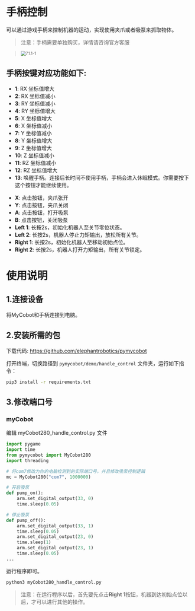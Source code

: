 # 手柄控制

可以通过游戏手柄来控制机器的运动，实现使用夹爪或者吸泵来抓取物体。

> 注意：手柄需要单独购买，详情请咨询官方客服

> <img src="../../../resources\3-FunctionsAndApplications\6.developmentGuide\python\handle/7.8.1.jpg" alt="7.1.1-1" style="zoom: 80%;" />


## 手柄按键对应功能如下:

- **1**: RX 坐标值增大
- **2**: RX 坐标值减小
- **3**: RY 坐标值减小
- **4**: RY 坐标值增大
- **5**: X 坐标值增大
- **6**: X 坐标值减小
- **7**: Y 坐标值减小
- **8**: Y 坐标值增大
- **9**: Z 坐标值增大
- **10**: Z 坐标值减小
- **11**: RZ 坐标值减小
- **12**: RZ 坐标值增大
- **13**: 唤醒手柄。连接后长时间不使用手柄，手柄会进入休眠模式。你需要按下这个按钮才能继续使用。
<!-- - **14**: 检测机器连接状态，atom LED闪烁绿灯三次表示机器正常，闪烁红灯三次表示状态异常。 -->
- **X**: 点击按钮，夹爪张开
- **Y**: 点击按钮，夹爪关闭
- **A**: 点击按钮，打开吸泵
- **B**: 点击按钮，关闭吸泵
- **Left 1**: 长按2s，初始化机器人至关节零位状态。
- **Left 2**: 长按2s，机器人停止力矩输出，放松所有关节。
- **Right 1**: 长按2s，初始化机器人至移动初始点位。
- **Right 2**: 长按2s，机器人打开力矩输出，所有关节锁定。




# 使用说明

## 1.连接设备

将MyCobot和手柄连接到电脑。

## 2.安装所需的包

下载代码: https://github.com/elephantrobotics/pymycobot

打开终端，切换路径到 `pymycobot/demo/handle_control` 文件夹，运行如下指令：

```bash
pip3 install -r requirements.txt
```

## 3.修改端口号

### myCobot

编辑 myCobot280_handle_control.py 文件

```python
import pygame
import time
from pymycobot import MyCobot280
import threading

# 将com7修改为你的电脑检测到的实际端口号，并且修改吸泵控制逻辑
mc = MyCobot280("com7", 1000000)

# 开启吸泵
def pump_on():
    arm.set_digital_output(33, 0)
    time.sleep(0.05)

# 停止吸泵
def pump_off():
    arm.set_digital_output(33, 1)
    time.sleep(0.05)
    arm.set_digital_output(23, 0)
    time.sleep(1)
    arm.set_digital_output(23, 1)
    time.sleep(0.05)
...
```
运行程序即可。

```bash
python3 myCobot280_handle_control.py
```

> 注意：在运行程序以后，首先要先点击**Right 1**按钮，机器到达初始点位以后，才可以进行其他的操作。

